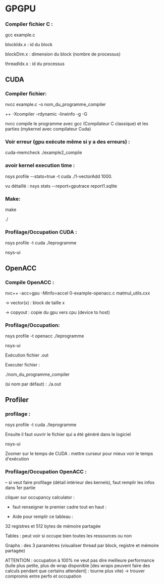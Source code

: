 # GPGPU

### Compiler fichier C : 

gcc example.c


blockIdx.x : id du block 

blockDim.x : dimension du block (nombre de processus) 

threadIdx.x : id du processus


## CUDA
### Compiler fichier: 

nvcc example.c -o nom_du_programme_compiler

++ -Xcompiler -rdynamic -lineinfo -g -G


nvcc compile le programme avec gcc (Compilateur C classique) et les parties (mykernel avec compilateur Cuda)


### Voir erreur (gpu exécute même si y a des erreurs) : 

cuda-memcheck ./example2_compile

### avoir kernel execution time : 

nsys profile --stats=true -t cuda ./1-vectorAdd 1000.

vu détaillé : nsys stats --report=gputrace report1.sqlite


### Make: 

make

./<fichier>


### Profilage/Occupation CUDA : 

nsys profile -t cuda ./leprogramme

nsys-ui


## OpenACC
### Compile OpenACC : 

nvc++ -acc=gpu -Minfo=accel 0-example-openacc.c matmul_utils.cxx


→ vector(x) : block de taille x 

→ copyout : copie du gpu vers cpu (device to host)


### Profilage/Occupation: 

nsys profile -t openacc ./leprogramme

nsys-ui

Exécution fichier .out

Executer fichier :

./nom_du_programme_compiler

(si nom par défaut) : ./a.out


## Profiler
### profilage : 

nsys profile -t cuda ./leprogramme

Ensuite il faut ouvrir le fichier qui a été généré dans le logiciel 

nsys-ui

Zoomer sur le temps de CUDA : mettre curseur pour mieux voir le temps d'exécution


### Profilage/Occupation OpenACC : 

– si veut faire profilage (détail intérieur des kernels), faut remplir les infos dans 1er partie 


cliquer sur occupancy calculator : 

- faut renseigner le premier cadre tout en haut : 


- Aide pour remplir ce tableau :

32 registres et 512 bytes de mémoire partagée 

Tables : peut voir si occupe bien toutes les ressources ou non 

Graphs : des 3 paramètres (visualiser thread par block, registre et mémoire partagée) 

ATTENTION : occupation à 100% ne veut pas dire meilleure performance (tuile plus petite, plus de wrap disponible [des wraps peuvent faire des calculs pendant que certains attendent] : tourne plus vite) → trouver compromis entre perfo et occupation 
